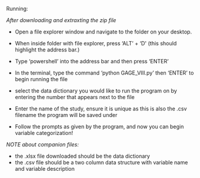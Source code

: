 Running:


*After downloading and extraxting the zip file*

- Open a file explorer window and navigate to the folder on your desktop.
- When inside folder with file explorer, press ‘ALT’ + ‘D' (this should highlight the address bar.)
- Type ‘powershell’ into the address bar and then press ‘ENTER’
- In the terminal, type the command ‘python GAGE_VIII.py’ then ‘ENTER’ to begin running  the file

- select the data dictionary you would like to run the program on by entering the number that appears next to the file

- Enter the name of the study, ensure it is unique as this is also the .csv filename the program will be saved under
- Follow the prompts as given by the program, and now you can begin variable categorization!

*NOTE about companion files:*

- the .xlsx file downloaded should be the data dictionary
- the .csv file should be a two column data structure with variable name and variable description
